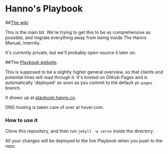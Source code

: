 # Hanno's Playbook

##[The wiki](https://github.com/wearehanno/playbook/wiki)

This is the main bit. We're trying to get this to be as comprehensive as possible, and migrate everything away from being inside The Hanno Manual, internlly.

It's currently private, but we'll probably open-source it later on.

##The [Playbook website](http://playbook.hanno.co).

This is supposed to be a slightly higher general overview, so that clients and potential hires will read through it. It's hosted on Github Pages and is automatically 'deployed' as soon as you commit to the default `gh-pages` branch.

It shows up at [playbook.hanno.co](http://playbook.hanno.co).

DNS hosting is taken care of over at hover.com.

### How to use it

Clone this repository, and then run `jekyll -w serve` inside the directory.

All your changes will be deployed to the live Playbook when you push to the repo.
